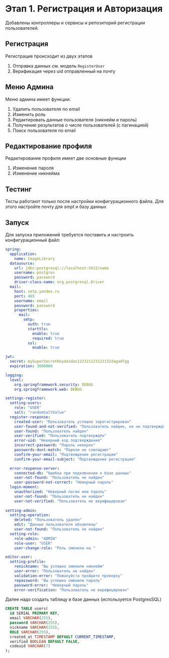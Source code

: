 # Этап 1. Регистрация и Авторизация

Добавлены контроллеры и сервисы и репозиторий регистрации пользователей.

## Регистрация
Регистрация происходит из двух этапов
1) Отправка данных см. модель `RegisterUser`
2) Верификация через uid отправленный на почту
## Меню Админа
Меню админа имеет функции: 
1) Удалить пользователя по email
2) Изменить роль
3) Редактировать данные пользователя (никнейм и пароль)
4) Получение результатов о числе пользователей (с пагинацией)
5) Поиск пользователя по email
## Редактирование профиля
Редактирование профиля имеет две основные функции
1) Изменение пароля
2) Изменение никнейма
## Тестинг
Тесты работают только после настройки конфигурационного файла.
Для этого настройте почту для smpt и базу данных
## Запуск
Для запуска приложений требуется поставить и настроить конфигурационный файл:
```yml
spring:
  application:
    name: ImageLibrary
  datasource:
    url: jdbc:postgresql://localhost:5432/name
    username: postgres
    password: password
    driver-class-name: org.postgresql.Driver
  mail:
    host: smtp.yandex.ru
    port: 465
    username: email
    password: password
    properties:
      mail:
        smtp:
          auth: true
          starttls:
            enable: true
            required: true
          ssl:
            enable: true

jwt:
  secret: mySuperSecretKeydasdas122321123122132dagadfgg
  expiration: 3600000

logging:
  level:
    org.springframework.security: DEBUG
    org.springframework.web: DEBUG

settings-register:
  setting-users:
    role: "USER"
    salt: "randomSaltValue"
  register-response:
    created-user: "Пользователь успешно зарегистрирован"
    user-found-and-not-verified: "Пользователь найден, но не подтверждён"
    user-found: "Пользователь найден"
    user-verified: "Пользователь подтверждён"
    error-uid: "Неверный код подтверждения"
    incorrect-password: "Пароль неверен"
    passwords-dont-match: "Пароли не совпадают"
    confirm-your-email: "Подтвеждение регистрации"
    confirm-your-email-subject: "Подтвеждение регистрации"

  error-response-server:
    connected-db: "Ошибка при подключении к базе данных"
    user-not-found: "Пользователь не найден"
    user-password-not-correct: "Неверный пароль"
  login-moment:
    unauthorized: "Неверный логин или пароль"
    user-not-found: "Пользователь не найден"
    user-not-verified: "Пользователь не верифицирован"
    
setting-admin:
  setting-operation:
    deleted: "Пользователь удален"
    edit: "Данные пользователя обнавлены"
    user-not-found: "Пользователь не найден"
  setting-role:
    role-admin: "ADMIN"
    role-user: "USER"
    user-change-role: "Роль сменена на "

editor-user:
  setting-profile:
    renickname: "Вы успешно сменили никнейм"
    user-error: "Пользователь не найден"
    validation-error: "Пожалуйста пройдите проверку"
    repassword: "Вы успешно сменили пароль"
    password-error: "Неверный пароль"
    error-verification: "Пользователь не верефицирован"
```
Далее надо создать таблицу в базе данных (используется PostgresSQL)
```sql
CREATE TABLE users(
  id SERIAL PRIMARY KEY,
  email VARCHAR(255),
  password VARCHAR(255),
  nickname VARCHAR(255),
  ROLE VARCHAR(255),
  created_at TIMESTAMP DEFAULT CURRENT_TIMESTAMP,
  verified BOOLEAN DEFAULT FALSE,
  codeuid VARCHAR(7)
);
```